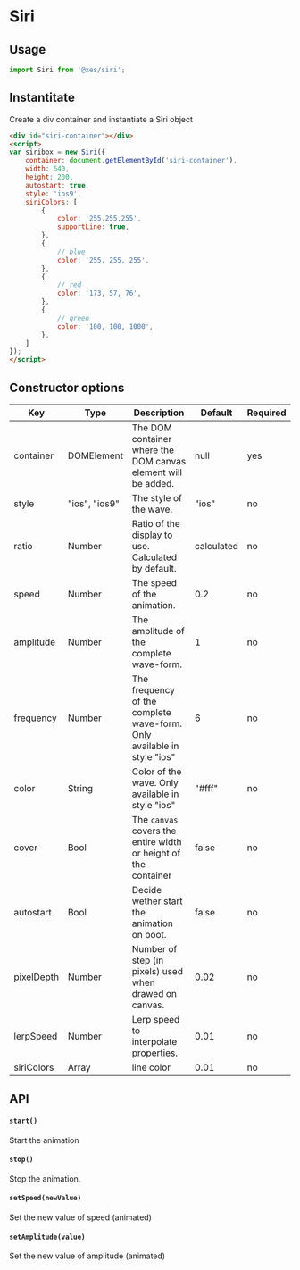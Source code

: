 # Siri

## Usage

```js
import Siri from '@xes/siri';
```

## Instantitate

Create a div container and instantiate a Siri object

```html
<div id="siri-container"></div>
<script>
var siribox = new Siri({
	container: document.getElementById('siri-container'),
	width: 640,
	height: 200,
	autostart: true,
	style: 'ios9',
	siriColors: [
		{
			color: '255,255,255',
			supportLine: true,
		},
		{
			// blue
			color: '255, 255, 255',
		},
		{
			// red
			color: '173, 57, 76',
		},
		{
			// green
			color: '100, 100, 1000',
		},
	]
});
</script>
```

## Constructor options

| Key        | Type          | Description                                                            | Default    | Required |
| ---------- | ------------- | ---------------------------------------------------------------------- | ---------- | -------- |
| container  | DOMElement    | The DOM container where the DOM canvas element will be added.          | null       | yes      |
| style      | "ios", "ios9" | The style of the wave.                                                 | "ios"      | no       |
| ratio      | Number        | Ratio of the display to use. Calculated by default.                    | calculated | no       |
| speed      | Number        | The speed of the animation.                                            | 0.2        | no       |
| amplitude  | Number        | The amplitude of the complete wave-form.                               | 1          | no       |
| frequency  | Number        | The frequency of the complete wave-form. Only available in style "ios" | 6          | no       |
| color      | String        | Color of the wave. Only available in style "ios"                       | "#fff"     | no       |
| cover      | Bool          | The `canvas` covers the entire width or height of the container        | false      | no       |
| autostart  | Bool          | Decide wether start the animation on boot.                             | false      | no       |
| pixelDepth | Number        | Number of step (in pixels) used when drawed on canvas.                 | 0.02       | no       |
| lerpSpeed  | Number        | Lerp speed to interpolate properties.                                  | 0.01       | no       |
| siriColors  | Array        | line color                                                             | 0.01       | no       |

## API

#### `start()`

Start the animation

#### `stop()`

Stop the animation.

#### `setSpeed(newValue)`

Set the new value of speed (animated)

#### `setAmplitude(value)`

Set the new value of amplitude (animated)
